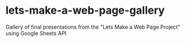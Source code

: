 # lets-make-a-web-page-gallery
Gallery of final presentations from the "Lets Make a Web Page Project" using Google Sheets API
